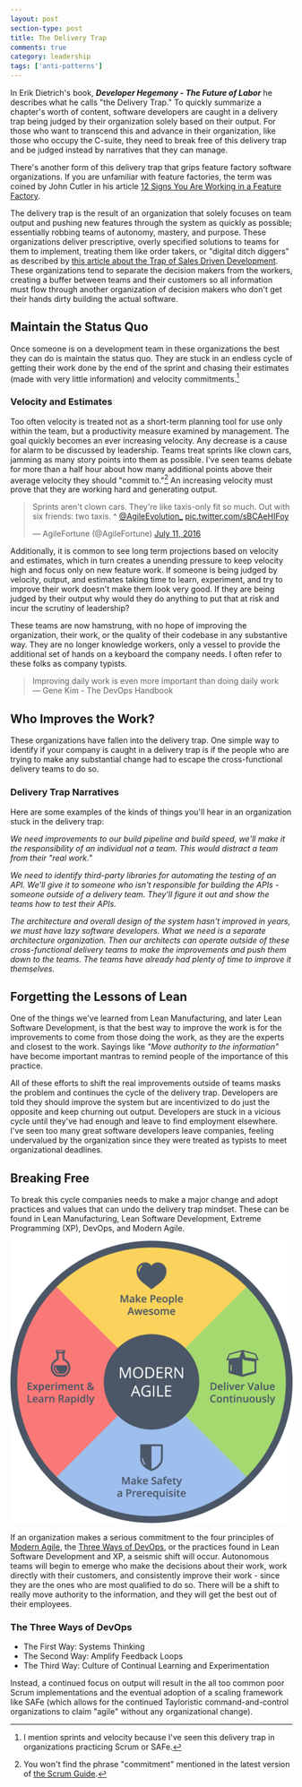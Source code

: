```yaml
---
layout: post
section-type: post
title: The Delivery Trap 
comments: true
category: leadership
tags: ['anti-patterns']
---
```


In Erik Dietrich's book, **_Developer Hegemony - The Future of Labor_** he describes what he calls "the Delivery Trap." To quickly summarize a chapter's worth of content, software developers are caught in a delivery trap being judged by their organization solely based on their output. For those who want to transcend this and advance in their organization, like those who occupy the C-suite, they need to break free of this delivery trap and be judged instead by narratives that they can manage.

There's another form of this delivery trap that grips feature factory software organizations. If you are unfamiliar with feature factories, the term was coined by John Cutler in his article [12 Signs You Are Working in a Feature Factory](https://hackernoon.com/12-signs-youre-working-in-a-feature-factory-44a5b938d6a2?gi=b76e5477fd11).

The delivery trap is the result of an organization that solely focuses on team output and pushing new features through the system as quickly as possible; essentially robbing teams of autonomy, mastery, and purpose. These organizations deliver prescriptive, overly specified solutions to teams for them to implement, treating them like order takers, or "digital ditch diggers" as described by [this article about the Trap of Sales Driven Development](https://hackernoon.com/the-trap-of-sales-driven-development-89e16c5e292f). These organizations tend to separate the decision makers from the workers, creating a buffer between teams and their customers so all information must flow through another organization of decision makers who don't get their hands dirty building the actual software.

## Maintain the Status Quo
Once someone is on a development team in these organizations the best they can do is maintain the status quo. They are stuck in an endless cycle of getting their work done by the end of the sprint and chasing their estimates (made with very little information) and velocity commitments.[^1]

### Velocity and Estimates
Too often velocity is treated not as a short-term planning tool for use only within the team, but a productivity measure examined by management. The goal quickly becomes an ever increasing velocity. Any decrease is a cause for alarm to be discussed by leadership. Teams treat sprints like clown cars, jamming as many story points into them as possible. I've seen teams debate for more than a half hour about how many additional points above their average velocity they should "commit to."[^2] An increasing velocity must prove that they are working hard and generating output.

<blockquote class="twitter-tweet"><p lang="en" dir="ltr">Sprints aren&#39;t clown cars. They&#39;re like taxis-only fit so much. Out with six friends: two taxis. ^ <a href="https://twitter.com/AgileEvolution_?ref_src=twsrc%5Etfw">@AgileEvolution_</a> <a href="https://t.co/sBCAeHIFoy">pic.twitter.com/sBCAeHIFoy</a></p>&mdash; AgileFortune (@AgileFortune) <a href="https://twitter.com/AgileFortune/status/752552139935903746?ref_src=twsrc%5Etfw">July 11, 2016</a></blockquote> <script async src="https://platform.twitter.com/widgets.js" charset="utf-8"></script>

Additionally, it is common to see long term projections based on velocity and estimates, which in turn creates a unending pressure to keep velocity high and focus only on new feature work. If someone is being judged by velocity, output, and estimates taking time to learn, experiment, and try to improve their work doesn't make them look very good. If they are being judged by their output why would they do anything to put that at risk and incur the scrutiny of leadership?

These teams are now hamstrung, with no hope of improving the organization, their work, or the quality of their codebase in any substantive way. They are no longer knowledge workers, only a vessel to provide the additional set of hands on a keyboard the company needs. I often refer to these folks as company typists. 

> Improving daily work is even more important than doing daily work  
> &mdash; Gene Kim - The DevOps Handbook


## Who Improves the Work?

These organizations have fallen into the delivery trap. One simple way to identify if your company is caught in a delivery trap is if the people who are trying to make any substantial change had to escape the cross-functional delivery teams to do so.

### Delivery Trap Narratives

Here are some examples of the kinds of things you'll hear in an organization stuck in the delivery trap:

_We need improvements to our build pipeline and build speed, we'll make it the responsibility of an individual not a team. This would distract a team from their "real work."_   

_We need to identify third-party libraries for automating the testing of an API. We'll give it to someone who isn't responsible for building the APIs - someone outside of a delivery team. They'll figure it out and show the teams how to test their APIs._

_The architecture and overall design of the system hasn't improved in years, we must have lazy software developers. What we need is a separate architecture organization. Then our architects can operate outside of these cross-functional delivery teams to make the improvements and push them down to the teams. The teams have already had plenty of time to improve it themselves._

## Forgetting the Lessons of Lean
One of the things we've learned from Lean Manufacturing, and later Lean Software Development, is that the best way to improve the work is for the improvements to come from those doing the work, as they are the experts and closest to the work. Sayings like _"Move authority to the information"_ have become important mantras to remind people of the importance of this practice.

All of these efforts to shift the real improvements outside of teams masks the problem and continues the cycle of the delivery trap. Developers are told they should improve the system but are incentivized to do just the opposite and keep churning out output. Developers are stuck in a vicious cycle until they've had enough and leave to find employment elsewhere. I've seen too many great software developers leave companies, feeling undervalued by the organization since they were treated as typists to meet organizational deadlines. 

## Breaking Free

To break this cycle companies needs to make a major change and adopt practices and values that can undo the delivery trap mindset. These can be found in Lean Manufacturing, Lean Software Development, Extreme Programming (XP), DevOps, and Modern Agile.

<img src="/img/modern-agile-wheel.png" alt="Modern Agile Values Wheel" class="modern-agile" />

If an organization makes a serious commitment to the four principles of [Modern Agile](http://modernagile.org/), the [Three Ways of DevOps](https://itrevolution.com/the-three-ways-principles-underpinning-devops/), or the practices found in Lean Software Development and XP, a seismic shift will occur. Autonomous teams will begin to emerge who make the decisions about their work, work directly with their customers, and consistently improve their work - since they are the ones who are most qualified to do so. There will be a shift to really move authority to the information, and they will get the best out of their employees.

<div class="well">
    <h3>The Three Ways of DevOps</h3>
    <ul>
        <li>The First Way: Systems Thinking</li>
        <li>The Second Way: Amplify Feedback Loops</li>
        <li>The Third Way: Culture of Continual Learning and Experimentation</li>
    </ul>
</div>

Instead, a continued focus on output will result in the all too common poor Scrum implementations and the eventual adoption of a scaling framework like SAFe (which allows for the continued Tayloristic command-and-control organizations to claim "agile" without any organizational change).

[^1]: I mention sprints and velocity because I've seen this delivery trap in organizations practicing Scrum or SAFe.
[^2]: You won't find the phrase "commitment" mentioned in the latest version of [the Scrum Guide](https://www.scrum.org/resources/scrum-guide). 
